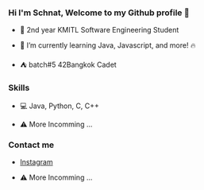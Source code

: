 ### Hi I'm Schnat, Welcome to my Github profile 👋

* 🏫 2nd year KMITL Software Engineering Student

* 🌱 I’m currently learning Java, Javascript, and more! 🔥

* ⛺ batch#5 42Bangkok Cadet

### Skills

* 💻 Java, Python, C, C++

* ⚠️ More Incomming ...

### Contact me

* [Instagram](https://www.instagram.com/pschnatt/)

* ⚠️ More Incomming ...


<!--
**pschnatt/pschnatt** is a ✨ _special_ ✨ repository because its `README.md` (this file) appears on your GitHub profile.

Here are some ideas to get you started:

- 🔭 I’m currently working on ...
- 🌱 I’m currently learning ...
- 👯 I’m looking to collaborate on ...
- 🤔 I’m looking for help with ...
- 💬 Ask me about ...
- 📫 How to reach me: ...
- 😄 Pronouns: ...
- ⚡ Fun fact: ...
-->
